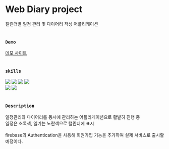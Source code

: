 <div>
  
# Web Diary project
캘린더별 일정 관리 및 다이어리 작성 어플리케이션
<br/>
<br/>
### `Demo`
<a href="https://web-diary-e3eb7.web.app/">데모 사이트</a>
<br/>
<br/>
### `skills`
<img src="https://img.shields.io/badge/React-61dafb?style=flat&logo=React&logoColor=white"/>
<img src="https://img.shields.io/badge/Recoil-3578e5?style=flat"/>
<img src="https://img.shields.io/badge/firebase-FFCA28?style=flat&logo=firebase&logoColor=white"/>
<img src="https://img.shields.io/badge/styled components-DB7093?style=flat&logo=styled-components&logoColor=white"/>
<br/>
<a href="https://web-diary-e3eb7.web.app"><img src="https://img.shields.io/badge/FullCalendar-2b5ea4?style=flat&logo=Google Calendar&logoColor=white"/></a>
<a href="https://web-diary-e3eb7.web.app"><img src="https://img.shields.io/badge/react icon-e91e63?style=flat&logo=React&logoColor=white"/></a>
<br/>
<br/>
  
### `Description`
  일정관리와 다이어리를 동시에 관리하는 어플리케이션으로 활발히 진행 중<br/>
  일정은 초록색, 일기는 노란색으로 캘린더에 표시<br/>
  <br/>
  firebase의 Authentication을 사용해 회원가입 기능을 추가하여 실제 서비스로 출시할 예정이다.
</div>
